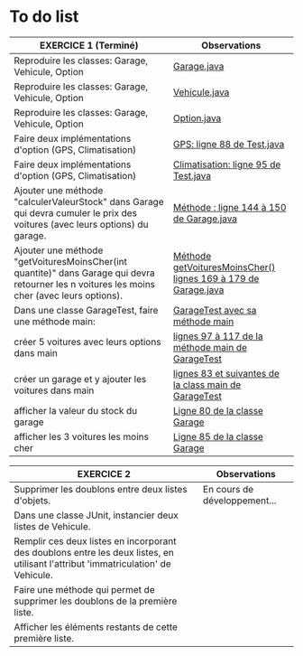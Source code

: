 	
 # To do list #
 
 EXERCICE 1 (Terminé)| Observations
 --- | ---
 Reproduire les classes: Garage, Vehicule, Option  | [Garage.java](https://github.com/MarcHarnist/Garage/blob/dev/Garage/src/fr/marcharnist/garage/Garage.java "Accédez à Garage.java !")
 Reproduire les classes: Garage, Vehicule, Option  | [Vehicule.java](https://github.com/MarcHarnist/Garage/blob/dev/Garage/src/fr/marcharnist/garage/Vehicule.java "Accédez à Vehicule.java") 
 Reproduire les classes: Garage, Vehicule, Option  | [Option.java](https://github.com/MarcHarnist/Garage/blob/dev/Garage/src/fr/marcharnist/garage/Option.java "Accédez à Option.java")
 Faire deux implémentations d'option (GPS, Climatisation) | [GPS: ligne 88 de Test.java](https://github.com/MarcHarnist/Garage/blob/dev/Garage/src/fr/marcharnist/garage/Test.java "Accédez à la classe Test")
 Faire deux implémentations d'option (GPS, Climatisation) |[Climatisation: ligne 95 de Test.java](https://github.com/MarcHarnist/Garage/blob/dev/Garage/src/fr/marcharnist/garage/Test.java "Accédez à la classe Test")
 Ajouter une méthode "calculerValeurStock" dans Garage qui devra cumuler le prix des voitures (avec leurs options) du garage. |[Méthode : ligne 144 à 150 de Garage.java](https://github.com/MarcHarnist/Garage/blob/dev/Garage/src/fr/marcharnist/garage/Garage.java "Accédez à la classe Garage")
 Ajouter une méthode "getVoituresMoinsCher(int quantite)" dans Garage qui devra retourner les n voitures les moins cher (avec leurs options). | [Méthode getVoituresMoinsCher() lignes 169 à 179 de  Garage.java](https://github.com/MarcHarnist/Garage/blob/dev/Garage/src/fr/marcharnist/garage/Garage.java "Accédez à Garage.java !")
 Dans une classe GarageTest, faire une méthode main: | [GarageTest avec sa méthode main](https://github.com/MarcHarnist/Garage/blob/dev/Garage/src/fr/marcharnist/garage/GarageTest.java "Accédez à la classe GarageTest")
 créer 5 voitures avec leurs options dans main| [ lignes 97 à 117 de la méthode main de GarageTest](https://github.com/MarcHarnist/Garage/blob/dev/Garage/src/fr/marcharnist/garage/GarageTest.java "Accédez à la classe GarageTest")
 créer un garage et y ajouter les voitures dans main | [ lignes 83 et suivantes de la class main de GarageTest](https://github.com/MarcHarnist/Garage/blob/dev/Garage/src/fr/marcharnist/garage/GarageTest.java "Accédez à la classe GarageTest")
 afficher la valeur du stock du garage | [Ligne 80 de la classe Garage](https://github.com/MarcHarnist/Garage/blob/dev/Garage/src/fr/marcharnist/garage/Garage.java "Accédez à Garage.java !")
 afficher les 3 voitures les moins cher | [Ligne 85 de la classe Garage](https://github.com/MarcHarnist/Garage/blob/dev/Garage/src/fr/marcharnist/garage/Garage.java "Accédez à Garage.java !")
 
 EXERCICE 2 | Observations
 ---------- | ----------
 Supprimer les doublons entre deux listes d'objets. | En cours de développement...
 Dans une classe JUnit, instancier deux listes de Vehicule. |
 Remplir ces deux listes en incorporant des doublons entre les deux listes, en utilisant l'attribut 'immatriculation' de Vehicule. |
 Faire une méthode qui permet de supprimer les doublons de la première liste. |
 Afficher les éléments restants de cette première liste. |
